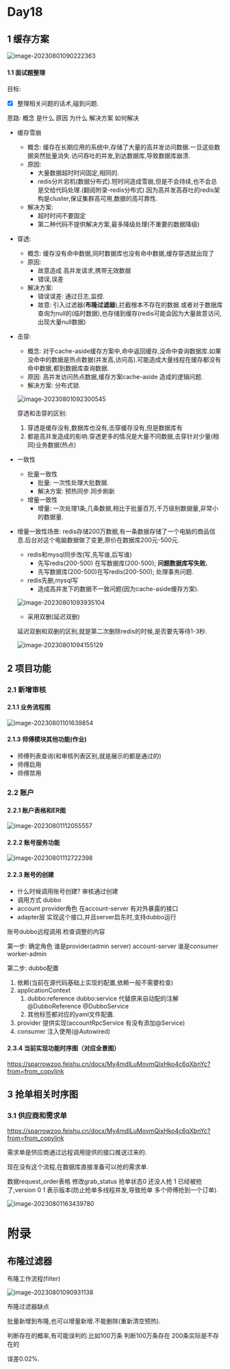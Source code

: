# Day18

## 1 缓存方案

![image-20230801090222363](assets/image-20230801090222363.png)

#### 1.1 面试题整理

目标:

- [x] 整理相关问题的话术,碰到问题.

思路: 概念 是什么 原因 为什么 解决方案 如何解决

- 缓存雪崩

  - 概念: 缓存在长期应用的系统中,存储了大量的高并发访问数据.一旦这些数据突然批量消失.访问吞吐的并发,到达数据库,导致数据库崩溃.
  - 原因: 
    - 大量数据超时时间固定,相同的.
    - redis分片宕机(数据分布式).短时间造成雪崩,但是不会持续,也不会总是交给代码处理.(翻阅附录-redis分布式).因为高并发高吞吐的redis架构是cluster,保证集群高可用,数据的高可靠性.
  - 解决方案:
    - 超时时间不要固定
    - 第二种代码不提供解决方案,最多降级处理(不重要的数据降级)

- 穿透:

  - 概念: 缓存没有命中数据,同时数据库也没有命中数据,缓存穿透就出现了
  - 原因:
    - 故意造成 高并发请求,携带无效数据
    - 错误,误差
  - 解决方案:
    - 错误误差: 通过日志,监控.
    - 故意: 引入过滤器(**布隆过滤器**),拦截根本不存在的数据.或者对于数据库查询为null的(临时数据),也存储到缓存(redis可能会因为大量故意访问,出现大量null数据)

- 击穿:

  - 概念: 对于cache-aside缓存方案中,命中返回缓存,没命中查询数据库.如果没命中的数据是热点数据(并发高,访问高).可能造成大量线程在缓存都没有命中数据,都到数据库查询数据.
  - 原因: 高并发访问热点数据,缓存方案cache-aside 造成的逻辑问题.
  - 解决方案: 分布式锁. 

  ![image-20230801092300545](assets/image-20230801092300545.png)

  穿透和击穿的区别:

  1. 穿透是缓存没有,数据库也没有,击穿缓存没有,但是数据库有
  2. 都是高并发造成的影响.穿透更多的情况是大量不同数据,击穿针对少量(相同)业务数据(热点)

- 一致性

  - 批量一致性
    - 批量: 一次性处理大批数据.
    - 解决方案: 预热同步.同步刷新
  - 增量一致性
    - 增量: 一次处理1条,几条数据,相比于批量百万,千万级别数据量,非常小的数据量.

- 增量一致性场景: redis存储200万数据,有一条数据存储了一个电脑的商品信息.后台对这个电脑数据做了变更,原价在数据库200元-500元.

  - redis和mysql同步改(写,先写谁,后写谁)
    - 先写redis(200-500) 在写数据库(200-500); **问题数据库写失败.**
    - 先写数据库(200-500)在写redis(200-500); 处理事务问题.
  - redis先删,mysql写
    - 造成高并发下的数据不一致问题(因为cache-aside缓存方案).

  ![image-20230801093935104](assets/image-20230801093935104.png)

  - 采用双删(延迟双删)

  延迟双删和双删的区别,就是第二次删除redis的时候,是否要先等待1-3秒.

  ![image-20230801094155129](assets/image-20230801094155129.png)

## 2 项目功能

### 2.1 新增审核

#### 2.1.1 业务流程图

![image-20230801101639854](assets/image-20230801101639854.png)

#### 2.1.3 师傅模块其他功能(作业)

- 师傅列表查询(和审核列表区别,就是展示的都是通过的)
- 师傅启用
- 师傅禁用

### 2.2 账户

#### 2.2.1 账户表格和ER图

![image-20230801112055557](assets/image-20230801112055557.png)

#### 2.2.2 账号服务功能

![image-20230801112722398](assets/image-20230801112722398.png)

#### 2.2.3 账号的创建

- 什么时候调用账号创建? 审核通过创建
- 调用方式 dubbo
- account provider角色 在account-server 有对外暴露的接口
- adapter层 实现这个接口,并且server启东时,支持dubbo运行

账号dubbo远程调用.检查调整的内容

第一步: 确定角色  谁是provider(admin server) account-server 谁是consumer worker-admin

第二步: dubbo配置

1. 依赖(当前在源代码基础上实现的配置,依赖一般不需要检查)
2. applicationContext
   1. dubbo:reference dubbo:service 代替原来自动配的注解 @DubboReference @DubboService
   2. 其他标签都对应的yaml文件配置.
3. provider 提供实现(accountRpcService 有没有添加@Service)
4. consumer 注入使用(@Autowired)

#### 2.3.4 当前实现功能时序图（对应全景图）

https://sparrowzoo.feishu.cn/docx/My4mdlLuMovmQixHko4c6qXbnYc?from=from_copylink

 ## 3 抢单相关时序图

### 3.1 供应商和需求单

https://sparrowzoo.feishu.cn/docx/My4mdlLuMovmQixHko4c6qXbnYc?from=from_copylink

需求单是供应商通过远程调用提供的接口推送过来的.

现在没有这个流程,在数据库直接准备可以抢的需求单.

数据request_order表格 修改grab_status 抢单状态0 还没人抢 1 已经被抢了,version 0 1 表示版本(防止抢单多线程并发,导致抢单 多个师傅抢到一个订单).

![image-20230801163439780](assets/image-20230801163439780.png)

# 附录

## 布隆过滤器

布隆工作流程(filter)

![image-20230801090931138](assets/image-20230801090931138.png)

布隆过滤器缺点

批量新增到布隆,也可以增量新增.不能删除(重新清空预热).

判断存在的概率,有可能误判的.比如100万条 判断100万条存在 200条实际是不存在的

误差0.02%.


